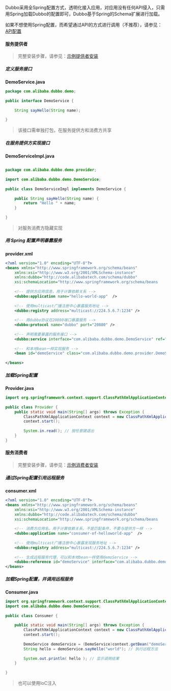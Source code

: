 
Dubbo采用全Spring配置方式，透明化接入应用，对应用没有任何API侵入，只需用Spring加载Dubbo的配置即可，Dubbo基于Spring的Schema扩展进行加载。

如果不想使用Spring配置，而希望通过API的方式进行调用（不推荐），请参见：[API配置](../configuration/api.md)

#### 服务提供者

> 完整安装步骤，请参见：[示例提供者安装](../../admin-guide/install-mannual/示例提供者安装.md)

##### 定义服务接口

**DemoService.java**

```java
package com.alibaba.dubbo.demo;
 
public interface DemoService {
 
    String sayHello(String name);
 
}
```
> 该接口需单独打包，在服务提供方和消费方共享

##### 在服务提供方实现接口

**DemoServiceImpl.java**

```java

package com.alibaba.dubbo.demo.provider;
 
import com.alibaba.dubbo.demo.DemoService;
 
public class DemoServiceImpl implements DemoService {
 
    public String sayHello(String name) {
        return "Hello " + name;
    }
 
}
```
> 对服务消费方隐藏实现

##### 用 Spring 配置声明暴露服务

**provider.xml**

```xml
<?xml version="1.0" encoding="UTF-8"?>
<beans xmlns="http://www.springframework.org/schema/beans"
    xmlns:xsi="http://www.w3.org/2001/XMLSchema-instance"
    xmlns:dubbo="http://code.alibabatech.com/schema/dubbo"
    xsi:schemaLocation="http://www.springframework.org/schema/beans        http://www.springframework.org/schema/beans/spring-beans.xsd        http://code.alibabatech.com/schema/dubbo        http://code.alibabatech.com/schema/dubbo/dubbo.xsd">
 
    <!-- 提供方应用信息，用于计算依赖关系 -->
    <dubbo:application name="hello-world-app"  />
 
    <!-- 使用multicast广播注册中心暴露服务地址 -->
    <dubbo:registry address="multicast://224.5.6.7:1234" />
 
    <!-- 用dubbo协议在20880端口暴露服务 -->
    <dubbo:protocol name="dubbo" port="20880" />
 
    <!-- 声明需要暴露的服务接口 -->
    <dubbo:service interface="com.alibaba.dubbo.demo.DemoService" ref="demoService" />
 
    <!-- 和本地bean一样实现服务 -->
    <bean id="demoService" class="com.alibaba.dubbo.demo.provider.DemoServiceImpl" />
 
</beans>
```

##### 加载Spring配置

**Provider.java**

```java
import org.springframework.context.support.ClassPathXmlApplicationContext;
 
public class Provider {
    public static void main(String[] args) throws Exception {
        ClassPathXmlApplicationContext context = new ClassPathXmlApplicationContext(new String[] {"http://10.20.160.198/wiki/display/dubbo/provider.xml"});
        context.start();
 
        System.in.read(); // 按任意键退出
    }
}
```

#### 服务消费者

> 完整安装步骤，请参见：[示例消费者安装](../../admin-guide/install-mannual/示例消费者安装.md)

##### 通过Spring配置引用远程服务

**consumer.xml**

```xml
<?xml version="1.0" encoding="UTF-8"?>
<beans xmlns="http://www.springframework.org/schema/beans"
    xmlns:xsi="http://www.w3.org/2001/XMLSchema-instance"
    xmlns:dubbo="http://code.alibabatech.com/schema/dubbo"
    xsi:schemaLocation="http://www.springframework.org/schema/beans        http://www.springframework.org/schema/beans/spring-beans.xsd        http://code.alibabatech.com/schema/dubbo        http://code.alibabatech.com/schema/dubbo/dubbo.xsd">
 
    <!-- 消费方应用名，用于计算依赖关系，不是匹配条件，不要与提供方一样 -->
    <dubbo:application name="consumer-of-helloworld-app"  />
 
    <!-- 使用multicast广播注册中心暴露发现服务地址 -->
    <dubbo:registry address="multicast://224.5.6.7:1234" />
 
    <!-- 生成远程服务代理，可以和本地bean一样使用demoService -->
    <dubbo:reference id="demoService" interface="com.alibaba.dubbo.demo.DemoService" />
</beans>
```

##### 加载Spring配置，并调用远程服务

**Consumer.java**

```java
import org.springframework.context.support.ClassPathXmlApplicationContext;
import com.alibaba.dubbo.demo.DemoService;
 
public class Consumer {
 
    public static void main(String[] args) throws Exception {
        ClassPathXmlApplicationContext context = new ClassPathXmlApplicationContext(new String[] {"http://10.20.160.198/wiki/display/dubbo/consumer.xml"});
        context.start();
 
        DemoService demoService = (DemoService)context.getBean("demoService"); // 获取远程服务代理
        String hello = demoService.sayHello("world"); // 执行远程方法
 
        System.out.println( hello ); // 显示调用结果
    }
 
}
```
> 也可以使用IoC注入

